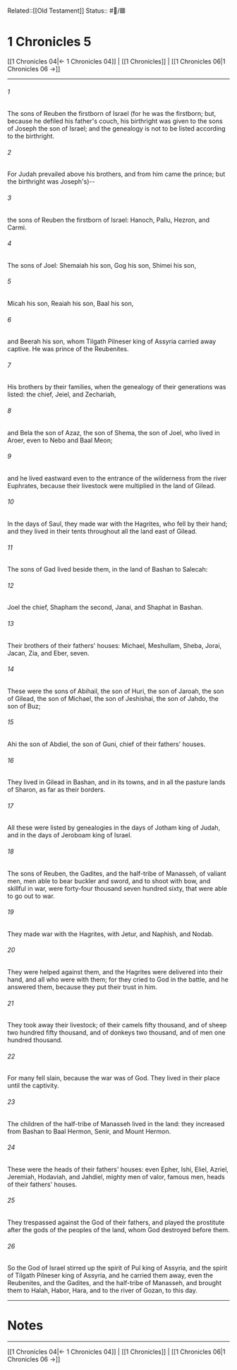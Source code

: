 Related::[[Old Testament]]
Status:: #📖/🟥
# 1 Chronicles 5

[[1 Chronicles 04|← 1 Chronicles 04]] | [[1 Chronicles]] | [[1 Chronicles 06|1 Chronicles 06 →]]
***



###### 1 
The sons of Reuben the firstborn of Israel (for he was the firstborn; but, because he defiled his father's couch, his birthright was given to the sons of Joseph the son of Israel; and the genealogy is not to be listed according to the birthright. 

###### 2 
For Judah prevailed above his brothers, and from him came the prince; but the birthright was Joseph's)-- 

###### 3 
the sons of Reuben the firstborn of Israel: Hanoch, Pallu, Hezron, and Carmi. 

###### 4 
The sons of Joel: Shemaiah his son, Gog his son, Shimei his son, 

###### 5 
Micah his son, Reaiah his son, Baal his son, 

###### 6 
and Beerah his son, whom Tilgath Pilneser king of Assyria carried away captive. He was prince of the Reubenites. 

###### 7 
His brothers by their families, when the genealogy of their generations was listed: the chief, Jeiel, and Zechariah, 

###### 8 
and Bela the son of Azaz, the son of Shema, the son of Joel, who lived in Aroer, even to Nebo and Baal Meon; 

###### 9 
and he lived eastward even to the entrance of the wilderness from the river Euphrates, because their livestock were multiplied in the land of Gilead. 

###### 10 
In the days of Saul, they made war with the Hagrites, who fell by their hand; and they lived in their tents throughout all the land east of Gilead. 

###### 11 
The sons of Gad lived beside them, in the land of Bashan to Salecah: 

###### 12 
Joel the chief, Shapham the second, Janai, and Shaphat in Bashan. 

###### 13 
Their brothers of their fathers' houses: Michael, Meshullam, Sheba, Jorai, Jacan, Zia, and Eber, seven. 

###### 14 
These were the sons of Abihail, the son of Huri, the son of Jaroah, the son of Gilead, the son of Michael, the son of Jeshishai, the son of Jahdo, the son of Buz; 

###### 15 
Ahi the son of Abdiel, the son of Guni, chief of their fathers' houses. 

###### 16 
They lived in Gilead in Bashan, and in its towns, and in all the pasture lands of Sharon, as far as their borders. 

###### 17 
All these were listed by genealogies in the days of Jotham king of Judah, and in the days of Jeroboam king of Israel. 

###### 18 
The sons of Reuben, the Gadites, and the half-tribe of Manasseh, of valiant men, men able to bear buckler and sword, and to shoot with bow, and skillful in war, were forty-four thousand seven hundred sixty, that were able to go out to war. 

###### 19 
They made war with the Hagrites, with Jetur, and Naphish, and Nodab. 

###### 20 
They were helped against them, and the Hagrites were delivered into their hand, and all who were with them; for they cried to God in the battle, and he answered them, because they put their trust in him. 

###### 21 
They took away their livestock; of their camels fifty thousand, and of sheep two hundred fifty thousand, and of donkeys two thousand, and of men one hundred thousand. 

###### 22 
For many fell slain, because the war was of God. They lived in their place until the captivity. 

###### 23 
The children of the half-tribe of Manasseh lived in the land: they increased from Bashan to Baal Hermon, Senir, and Mount Hermon. 

###### 24 
These were the heads of their fathers' houses: even Epher, Ishi, Eliel, Azriel, Jeremiah, Hodaviah, and Jahdiel, mighty men of valor, famous men, heads of their fathers' houses. 

###### 25 
They trespassed against the God of their fathers, and played the prostitute after the gods of the peoples of the land, whom God destroyed before them. 

###### 26 
So the God of Israel stirred up the spirit of Pul king of Assyria, and the spirit of Tilgath Pilneser king of Assyria, and he carried them away, even the Reubenites, and the Gadites, and the half-tribe of Manasseh, and brought them to Halah, Habor, Hara, and to the river of Gozan, to this day.

---
# Notes


***
[[1 Chronicles 04|← 1 Chronicles 04]] | [[1 Chronicles]] | [[1 Chronicles 06|1 Chronicles 06 →]]
